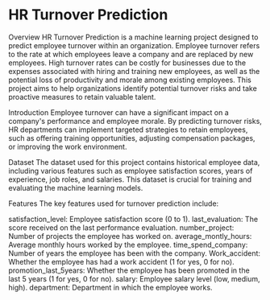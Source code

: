 # HR Turnover Prediction
Overview
HR Turnover Prediction is a machine learning project designed to predict employee turnover within an organization. Employee turnover refers to the rate at which employees leave a company and are replaced by new employees. High turnover rates can be costly for businesses due to the expenses associated with hiring and training new employees, as well as the potential loss of productivity and morale among existing employees. This project aims to help organizations identify potential turnover risks and take proactive measures to retain valuable talent.

Introduction
Employee turnover can have a significant impact on a company's performance and employee morale. By predicting turnover risks, HR departments can implement targeted strategies to retain employees, such as offering training opportunities, adjusting compensation packages, or improving the work environment.

Dataset
The dataset used for this project contains historical employee data, including various features such as employee satisfaction scores, years of experience, job roles, and salaries. This dataset is crucial for training and evaluating the machine learning models.

Features
The key features used for turnover prediction include:

satisfaction_level: Employee satisfaction score (0 to 1).
last_evaluation: The score received on the last performance evaluation.
number_project: Number of projects the employee has worked on.
average_montly_hours: Average monthly hours worked by the employee.
time_spend_company: Number of years the employee has been with the company.
Work_accident: Whether the employee has had a work accident (1 for yes, 0 for no).
promotion_last_5years: Whether the employee has been promoted in the last 5 years (1 for yes, 0 for no).
salary: Employee salary level (low, medium, high).
department: Department in which the employee works.
